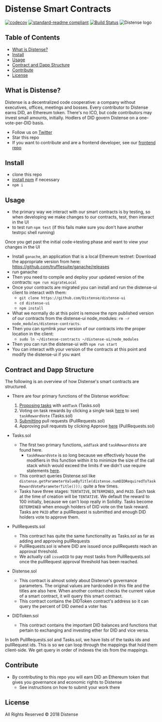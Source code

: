 # Distense Smart Contracts

[![codecov](https://codecov.io/gh/Distense/distense-contracts/branch/master/graph/badge.svg)](https://codecov.io/gh/Distense/distense-contracts)
[![standard-readme compliant](https://img.shields.io/badge/standard--readme-OK-green.svg?style=flat-square)](https://github.com/RichardLitt/standard-readme)
[![Build Status](https://travis-ci.org/Distense/distense-contracts.svg?branch=master)](https://travis-ci.org/Distense/distense-contracts)
![Distense logo](https://i.imgur.com/W8XjeyS.png, 'Distense')

## Table of Contents

- [What is Distense?](#what-is-distense?)
- [Install](#install)
- [Usage](#usage)
- [Contract and Dapp Structure](#contract-and-dapp-structure)
- [Contribute](#contribute)
- [License](#license)

## What is Distense?

Distense is a decentralized code cooperative: a company without executives, offices, meetings and bosses.  Every contributor to Distense earns DID, an Ethereum token.  There's no ICO, but code contributors may invest small amounts, initially.  Hodlers of DID govern Distense on a one-vote-per-DID basis.

- Follow us on [Twitter](https://twitter.com/distenseorg)
- Star this repo
- If you want to contribute and are a frontend developer, see our [frontend repo](https://github.com/Distense/distense-ui)

## Install

- clone this repo
- [install npm](https://docs.npmjs.com/getting-started/installing-node) if necessary
- `npm i`

## Usage

- the primary way we interact with our smart contracts is by testing, so when developing we make changes to our contracts, test, then interact in the UI
- to test run `npm test` (if this fails make sure you don't have another testrpc shell running)


Once you get past the initial code->testing phase and want to view your changes in the UI

- Install `ganache`, an application that is a local Ethereum testnet: Download the appropriate version from here: https://github.com/trufflesuite/ganache/releases
- run ganache
- Then you need to compile and deploy your updated version of the contracts: `npm run migrateLocal`
- Once your contracts are migrated you can install and run the distense-ui client to interact with them:
    - `git clone https://github.com/Distense/distense-ui`
    - `cd distense-ui`
    - `npm install`
- What we normally do at this point is remove the npm published version of our contracts from the distense-ui node_modules: `rm -r node_modules/distense-contracts`.
- Then you can symlink _your_ version of our contracts into the proper location in the client:
    - `sudo ln ~/distense-contracts ~/distense-ui/node_modules`
- Then you can run the distense-ui with `npm run start`
- You can interact with your version of the contracts at this point and modify the distense-ui if you want


## Contract and Dapp Structure

The following is an overview of how Distense's smart contracts are structured.  


- There are four primary functions of the Distense workflow:
  1. [Proposing tasks](https://disten.se/tasks/add) with `addTask` (Tasks.sol)
  2. Voting on task rewards by clicking a single task [here](https://disten.se/tasks) to see) `taskRewardVote` (Tasks.sol)
  3. [Submitting](https://disten.se/pullrequests/add) pull requests (PullRequests.sol)
  4. Approving pull requests by clicking Approve [here](https://disten.se/pullrequests) (PullRequests.sol)
  
- Tasks.sol
  - The first two primary functions, `addTask` and `taskRewardVote` are found here.  
    - `taskRewardVote` is so long because we effectively house the modifiers in this function within it to minimize the size of the call stack which would exceed the limits if we didn't use require statements [here](https://github.com/Distense/distense-contracts/blob/91eb111a51fb0286d71c17961dffdf5e526abc8b/contracts/Tasks.sol#L97).
  - This contract queries Distense.sol like `distense.getParameterValueByTitle(distense.numDIDRequiredToTaskRewardVoteParameterTitle()));` quite a few times.
  - Tasks have three stages: `TENTATIVE`, `DETERMINED`, and `PAID`. Each task at the time of creation will be `TENTATIVE`. We default the reward to 100 initially, because we can't loop really in Solidity. Tasks become `DETERMINED` when enough holders of DID vote on the task reward. Tasks are `PAID` after a pullRequest is submitted and enough DID holders vote to approve them. 
- PullRequests.sol
  - This contract has quite the same functionality as Tasks.sol as far as adding and approving pullRequests
  - PullRequests.sol is where DID are issued once pullRequests reach an approval threshold.
  - We actually call `issueDID` to pay most tasks from PullRequests.sol once the pullRequest approval threshold has been reached.
- Distense.sol
  - This contract is almost solely about Distense's governance parameters.  The original values are hardcoded in this file and the titles are also here.  When another contract checks the current value of a smart contract, it will query this smart contract.
  - This contract contains the DIDToken contract's address so it can query the percent of DID owned a voter has
- DIDToken.sol
  - This contract contains the important DID balances and functions that pertain to exchanging and investing ether for DID and vice versa.
  
 In both PullRequests.sol and Tasks.sol, we have lists of the tasks ids and pullRequest ids.  This is so we can loop through the mappings that hold them client-side. We get query in order of indexes the ids from the mappings.

## Contribute

- By contributing to this repo you will earn DID an Ethereum token that gives you governance and economic rights to Distense
    - See instructions on how to submit your work there

## License

All Rights Reserved © 2018 Distense
